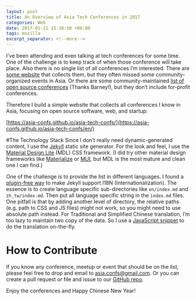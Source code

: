 ```yaml
---
layout: post
title: An Overview of Asia Tech Conferences in 2017
categories: Web
date: 2017-01-21 15:38:50 +08:00
tags: mozilla
excerpt_separator: <!--more-->
---
```


I've been attending and even talking at tech conferences for some time. One of the challenge is to keep track of when those conference will take place. Also there is no single list of all conferences I’m interested. There are [some website][conf_dir] that collects them, but they often missed some community-organized events in Asia. Or there are some community-maintained [list of open source conferences][os_list] (Thanks Barney!), but they don’t include for-profit conferences.

Therefore I build a simple website that collects all conferences I know in Asia, focusing on open source software, web, and startup:

[https://asia-confs.github.io/asia-tech-confs/](https://asia-confs.github.io/asia-tech-confs/en/)
<!--more-->

#The Technology Stack
Since I don’t really need dynamic-generated content, I use the [Jekyll][jekyll] static site generator. For the look and feel, I use the [Material Design Lite][mdl] (MDL) CSS framework. (I did try other material design frameworks like [Materialize][materialize] or [MUI][mui], but MDL is the most mature and clean one I can find.)

One of the challenge is to provide the list in different languages. I found a [plugin-free way][i18n] to make Jekyll support I18N (Internationalization). The essence is to create language specific sub-directories like `en/index.md` and `zh_tw/index.md`. Then put all language specific string in the `index.md` files. One pitfall is that by adding another level of directory, the relative paths (e.g. path to CSS and JS files) might not work, so you might need to use absolute path instead. For Traditional and Simplified Chinese translation, I’m too lazy to maintain two copy of the data. So I use a [JavaScript snippet][cn_tw] to do the translation on-the-fly.  

# How to Contribute

If you know any conference, meetup or event that should be on the list, please feel free to drop and email to [asia.confs@gmail.com](mailto:asia.confs@gamil.com). Or you can create a pull request or file and issue to our [GitHub repo][gh]. 

Enjoy the conferences and Happy Chinese New Year!

[conf_dir]: http://lanyrd.com/
[os_list]: https://wordpress.lokidea.com/blog/1531/
[jekyll]: https://jekyllrb.com/
[mdl]: https://getmdl.io/
[i18n]: https://github.com/mrzool/polyglot-jekyll
[cn_tw]: http://blog.markplace.net/trackback.php?id=150
[gh]: https://github.com/asia-confs/asia-tech-confs
[materialize]: http://materializecss.com/
[mui]: https://www.muicss.com/

